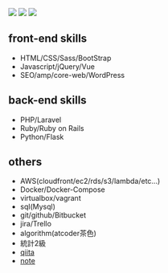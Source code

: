 [![](https://raw.githubusercontent.com/yuito118/yuito118/master/profile-summary-card-output/dracula/0-profile-details.svg)](https://github.com/vn7n24fzkq/github-profile-summary-cards)
[![](https://raw.githubusercontent.com/yuito118/yuito118/master/profile-summary-card-output/dracula/1-repos-per-language.svg)](https://github.com/vn7n24fzkq/github-profile-summary-cards)
[![](https://raw.githubusercontent.com/yuito118/yuito118/master/profile-summary-card-output/dracula/2-most-commit-language.svg)](https://github.com/vn7n24fzkq/github-profile-summary-cards)

## front-end skills
- HTML/CSS/Sass/BootStrap
- Javascript/jQuery/Vue
- SEO/amp/core-web/WordPress

## back-end skills
- PHP/Laravel
- Ruby/Ruby on Rails
- Python/Flask

## others
- AWS(cloudfront/ec2/rds/s3/lambda/etc...)
- Docker/Docker-Compose
- virtualbox/vagrant
- sql(Mysql)
- git/github/Bitbucket
- jira/Trello
- algorithm(atcoder茶色)
- 統計2級
- [qiita](https://qiita.com/www_y118)
- [note](https://note.com/www_y118)
